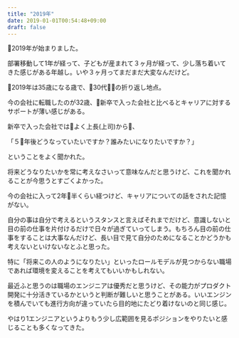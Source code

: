 ```yaml
---
title: "2019年"
date: 2019-01-01T00:54:48+09:00
draft: false
---
```



2019年が始まりました。

部署移動して1年が経って、子どもが産まれて３ヶ月が経って、少し落ち着いてきた感じがある年越し。いや３ヶ月ってまだまだ大変なんだけど。

2019年は35歳になる歳で、30代の折り返し地点。

今の会社に転職したのが32歳、新卒で入った会社と比べるとキャリアに対するサポートが薄い感じがある。

新卒で入った会社ではよく上長(上司)から、

「５年後どうなっていたいですか？誰みたいになりたいですか？」

ということをよく聞かれた。

将来どうなりたいかを常に考えなさいって意味なんだと思うけど、これを聞かれることが今思うとすごくよかった。

今の会社に入って2年半くらい経つけど、キャリアについての話をされた記憶がない。

自分の事は自分で考えるというスタンスと言えばそれまでだけど、意識しないと目の前の仕事を片付けるだけで日々が過ぎていってしまう。もちろん目の前の仕事をすることは大事なんだけど、長い目で見て自分のためになることかどうかも考えないといけないなとふと思った。

特に「将来この人のようになりたい」といったロールモデルが見つからない職場であれば環境を変えることを考えてもいいかもしれない。

最近ふと思うのは職場のエンジニアは優秀だと思うけど、その能力がプロダクト開発に十分活きているかというと判断が難しいと思うことがある。いいエンジンを積んでいても進行方向が違っていたら目的地にたどり着けないのと同じ感じ。

やはり1エンジニアというよりもう少し広範囲を見るポジションをやりたいと感じることも多くなってきた。


